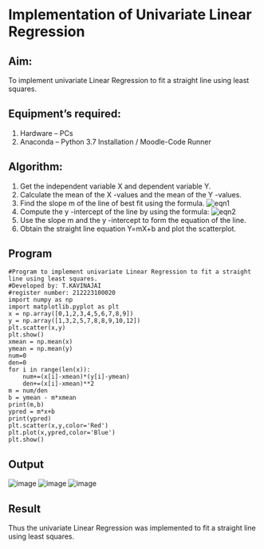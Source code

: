 # Implementation of Univariate Linear Regression
## Aim:
To implement univariate Linear Regression to fit a straight line using least squares.
## Equipment’s required:
1.	Hardware – PCs
2.	Anaconda – Python 3.7 Installation / Moodle-Code Runner
## Algorithm:
1.	Get the independent variable X and dependent variable Y.
2.	Calculate the mean of the X -values and the mean of the Y -values.
3.	Find the slope m of the line of best fit using the formula.
 ![eqn1](./eq1.jpg)
4.	Compute the y -intercept of the line by using the formula:
![eqn2](./eq2.jpg)  
5.	Use the slope m and the y -intercept to form the equation of the line.
6.	Obtain the straight line equation Y=mX+b and plot the scatterplot.
## Program
```
#Program to implement univariate Linear Regression to fit a straight line using least squares.
#Developed by: T.KAVINAJAI
#register number: 212223100020
import numpy as np 
import matplotlib.pyplot as plt
x = np.array([0,1,2,3,4,5,6,7,8,9])
y = np.array([1,3,2,5,7,8,8,9,10,12])
plt.scatter(x,y)
plt.show()
xmean = np.mean(x)
ymean = np.mean(y)
num=0
den=0
for i in range(len(x)):
    num+=(x[i]-xmean)*(y[i]-ymean)
    den+=(x[i]-xmean)**2
m = num/den
b = ymean - m*xmean
print(m,b)
ypred = m*x+b
print(ypred)
plt.scatter(x,y,color='Red')
plt.plot(x,ypred,color='Blue')
plt.show()
```
## Output
![image](https://github.com/Kavin1311/Univariate-Linear-Regression/assets/145695724/82ee10c9-9622-4362-917e-3759daa1239d)
![image](https://github.com/Kavin1311/Univariate-Linear-Regression/assets/145695724/13d39576-b5c0-4a1b-97be-9c807cec7482)
![image](https://github.com/Kavin1311/Univariate-Linear-Regression/assets/145695724/0cadd74c-ecd4-4e1f-8ad6-d868fb49faf3)

## Result
Thus the univariate Linear Regression was implemented to fit a straight line using least squares.
